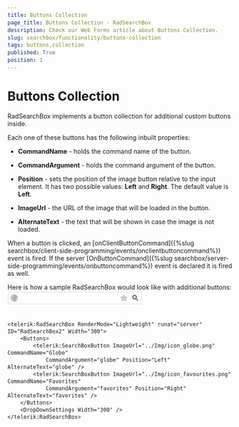 ```yaml
---
title: Buttons Collection
page_title: Buttons Collection - RadSearchBox
description: Check our Web Forms article about Buttons Collection.
slug: searchbox/functionality/buttons-collection
tags: buttons,collection
published: True
position: 1
---
```


# Buttons Collection



RadSearchBox implements a button collection for additional custom buttons inside.

Each one of these buttons has the following inbuilt properties:



* **CommandName** - holds the command name of the button.

* **CommandArgument** - holds the command argument of the button.

* **Position** - sets the position of the image button relative to the input element. It has two possible values: **Left** and **Right**. The default value is **Left**.

* **ImageUrl** - the URL of the image that will be loaded in the button.

* **AlternateText** - the text that will be shown in case the image is not loaded.

When a button is clicked, an [onClientButtonCommand]({%slug searchbox/client-side-programming/events/onclientbuttoncommand%}) event is fired. If the server [OnButtonCommand]({%slug searchbox/server-side-programming/events/onbuttoncommand%}) event is declared it is fired as well.

Here is how a sample RadSearchBox would look like with additional buttons:
![searchbox autocomplete false](images/searchbox_autocomplete_false.png)

````ASPNET
		
<telerik:RadSearchBox RenderMode="Lightweight" runat="server" ID="RadSearchBox2" Width="300">
	<Buttons>
		<telerik:SearchBoxButton ImageUrl="../Img/icon_globe.png" CommandName="Globe"
			CommandArgument="globe" Position="Left" AlternateText="globe" />
		<telerik:SearchBoxButton ImageUrl="../Img/icon_favourites.png" CommandName="Favorites"
			CommandArgument="favorites" Position="Right" AlternateText="favorites" />
	</Buttons>
	<DropDownSettings Width="300" />
</telerik:RadSearchBox>
````


